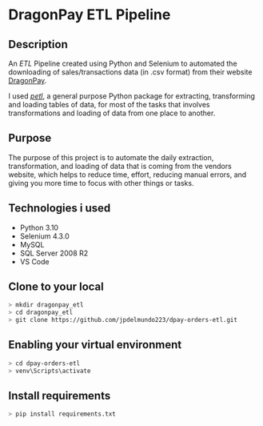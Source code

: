 # DragonPay ETL Pipeline

## **Description**

An _ETL_ Pipeline created using Python and Selenium to automated the downloading of sales/transactions data (in .csv format) from their website [DragonPay](https://gw.dragonpay.ph/AdminWeb/LoginPage.aspx).

I used [_petl_](https://petl.readthedocs.io/en/stable/), a general purpose Python package for extracting, transforming and loading tables of data, for most of the tasks that involves transformations and loading of data from one place to another.

## **Purpose**

The purpose of this project is to automate the daily extraction, transformation, and loading of data that is coming from the vendors website, which helps to reduce time, effort, reducing manual errors, and giving you more time to focus with other things or tasks.

## **Technologies i used**

- Python 3.10
- Selenium 4.3.0
- MySQL
- SQL Server 2008 R2
- VS Code

## **Clone to your local**

```bash
> mkdir dragonpay_etl
> cd dragonpay_etl
> git clone https://github.com/jpdelmundo223/dpay-orders-etl.git
```

## **Enabling your virtual environment**

```bash
> cd dpay-orders-etl
> venv\Scripts\activate
```

## **Install requirements**

```python
> pip install requirements.txt
```
